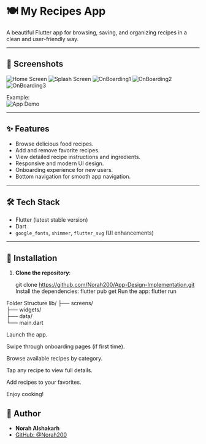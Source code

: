 # 🍽️ My Recipes App

A beautiful Flutter app for browsing, saving, and organizing recipes in a clean and user-friendly way.

---

## 📸 Screenshots

![**Home Screen** ](assets/images/homeScreen.jpg)
![**Splash Screen** ](assets/images/splashScreen.jpg)
![**OnBoarding1** ](assets/images/onboarding1.jpg)
![**OnBoarding2** ](assets/images/onboarding2.jpg)
![**OnBoarding3** ](assets/images/onboarding3.jpg)
  
Example:  
![App Demo](assets/images/wasfaty.gif)

---

## ✨ Features

- Browse delicious food recipes.
- Add and remove favorite recipes.
- View detailed recipe instructions and ingredients.
- Responsive and modern UI design.
- Onboarding experience for new users.
- Bottom navigation for smooth app navigation.

---

## 🛠️ Tech Stack

- Flutter (latest stable version)
- Dart
- `google_fonts`, `shimmer`, `flutter_svg` (UI enhancements)


---

## 🚀 Installation

1. **Clone the repository**:
 
   git clone https://github.com/Norah200/App-Design-Implementation.git
Install the dependencies:
flutter pub get
Run the app:
flutter run


Folder Structure
lib/
├── screens/      
├── widgets/         
├── data/           
└── main.dart       


Launch the app.

Swipe through onboarding pages (if first time).

Browse available recipes by category.

Tap any recipe to view full details.

Add recipes to your favorites.

Enjoy cooking!

## 👤 Author

- **Norah Alshakarh**  
- [GitHub: @Norah200](https://github.com/Norah200)


